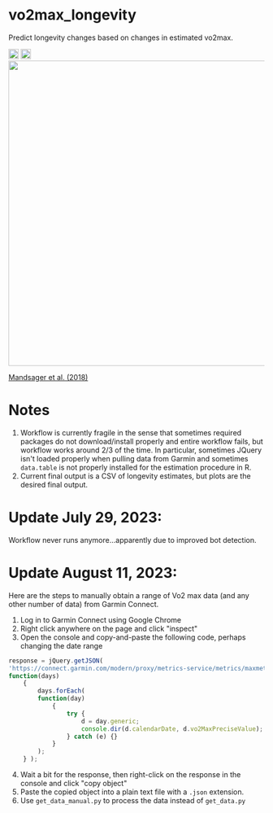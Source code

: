 # vo2max_longevity
Predict longevity changes based on changes in estimated vo2max.

<img src="https://github.com/harveybarnhard/vo2max_longevity/actions/workflows/vo2max_longevity.yml/badge.svg" height="20" />

<img src="https://img.shields.io/date/1691764456?color=007cc3&label=Last%20Updated&logo=garmin" height="20" />

<img src="[https://cdn.jamanetwork.com/ama/content_public/journal/jamanetworkopen/937561/zoi180168f2.png?Expires=1694543187&Signature=J09-L1zLDhNw7wiWb~iW0Qj11QaY~kNLg9Ved14RE~npRA251FHyUC8H0YzqP8Sbk314YZ1BD9A1J01VKpB7rOQQKUOg0G1LXsfb4R3EoZYTJAJTaDoK5rVx4UgOB15t13vaXXCXsSLJElyI0dTpdAD4MrHDVJLi3gRcKljGZjEQX1TL-nzsjkqJCvcgdc0RJUTy6S8F3OBJpnTDl62srEnaXiyV~giti0qdAXG6rCx-e-j4AYHMCxYgHiMd8V-vftDS0t-gGjCW68zTvbFua5YAH8doM-3dLnFnthy8NM1fQtZoV8-YzrvZIkq3HZlfUmVYSMxHQ7r9tiRulDgpGw__&Key-Pair-Id=APKAIE5G5CRDK6RD3PGA](https://cdn.jamanetwork.com/ama/content_public/journal/jamanetworkopen/937561/zoi180168f2.png?Expires=1723956891&Signature=wTAOJnX1dy7INY9OpbPwwVwRk8wy9nSmpIK3dqwv89o9zFSMlWMfOiN8SV7DLp6aJM4RCEOnmyBsd7Zg8TzbeDY~hxL~oIGsbQI69cbG6hfWp1uzQxliCR8OT4A7tLaVEsWeoYDFQjfnnIRsTCb0~TwWhlG9KbmL4IOxIk5NypWbIFjk8btM~65NZQldVT5Lxq0dd8cS-ZyA6Q~sic~hR2CeHnFVHX5QM8TZYbAytA4Xue~AZrc~Ic56uBUbIKX1LbNML~WszgOYNJAYwurRP-lQzIz1Kid9RpZiBqgA4zGl4jwBpDkobrv7~w7mLFIJQCwtqc0JGPRr63QCusctiA__&Key-Pair-Id=APKAIE5G5CRDK6RD3PGA)" height="600" class="center">

[Mandsager et al. (2018)](https://jamanetwork.com/journals/jamanetworkopen/fullarticle/2707428)

# Notes

1. Workflow is currently fragile in the sense that sometimes required packages do not download/install properly and entire workflow fails, but workflow works around 2/3 of the time. In particular, sometimes JQuery isn't loaded properly when pulling data from Garmin and sometimes `data.table` is not properly installed for the estimation procedure in R.
2. Current final output is a CSV of longevity estimates, but plots are the desired final output.

# Update July 29, 2023:
Workflow never runs anymore...apparently due to improved bot detection.

# Update August 11, 2023:
Here are the steps to manually obtain a range of Vo2 max data (and any other number of data) from Garmin Connect.

1. Log in to Garmin Connect using Google Chrome
2. Right click anywhere on the page and click "inspect"
3. Open the console and copy-and-paste the following code, perhaps changing the date range
``` javascript
response = jQuery.getJSON(
'https://connect.garmin.com/modern/proxy/metrics-service/metrics/maxmet/daily/2018-07-22/2023-08-10',
function(days)
    {
        days.forEach(
        function(day)
            {
                try {
                    d = day.generic;
                    console.dir(d.calendarDate, d.vo2MaxPreciseValue);
                } catch (e) {}
            }
        );
    } );
```
4. Wait a bit for the response, then right-click on the response in the console and click "copy object"
5. Paste the copied object into a plain text file with a `.json` extension.
6. Use `get_data_manual.py` to process the data instead of `get_data.py`
